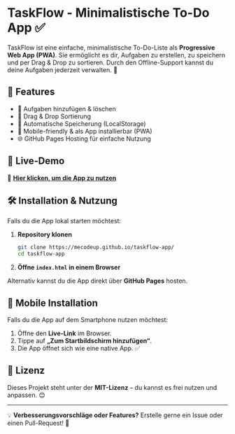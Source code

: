 # TaskFlow - Minimalistische To-Do App ✅

TaskFlow ist eine einfache, minimalistische To-Do-Liste als **Progressive Web App (PWA)**. Sie ermöglicht es dir, Aufgaben zu erstellen, zu speichern und per Drag & Drop zu sortieren. Durch den Offline-Support kannst du deine Aufgaben jederzeit verwalten. 🚀

## 📌 Features
- 📝 Aufgaben hinzufügen & löschen
- 📌 Drag & Drop Sortierung
- 💾 Automatische Speicherung (LocalStorage)
- 📱 Mobile-friendly & als App installierbar (PWA)
- 🌐 GitHub Pages Hosting für einfache Nutzung

## 🚀 Live-Demo
🔗 **[Hier klicken, um die App zu nutzen](https://mecodeup.github.io/taskflow-app/)**

## 🛠 Installation & Nutzung
Falls du die App lokal starten möchtest:

1. **Repository klonen**
   ```bash
   git clone https://mecodeup.github.io/taskflow-app/
   cd taskflow-app
   ```
2. **Öffne `index.html` in einem Browser**

Alternativ kannst du die App direkt über **GitHub Pages** hosten.

## 📲 Mobile Installation
Falls du die App auf dem Smartphone nutzen möchtest:
1. Öffne den **Live-Link** im Browser.
2. Tippe auf **„Zum Startbildschirm hinzufügen“**.
3. Die App öffnet sich wie eine native App. ✅

## 📜 Lizenz
Dieses Projekt steht unter der **MIT-Lizenz** – du kannst es frei nutzen und anpassen. 😊

---
💡 **Verbesserungsvorschläge oder Features?** Erstelle gerne ein Issue oder einen Pull-Request! 🚀
